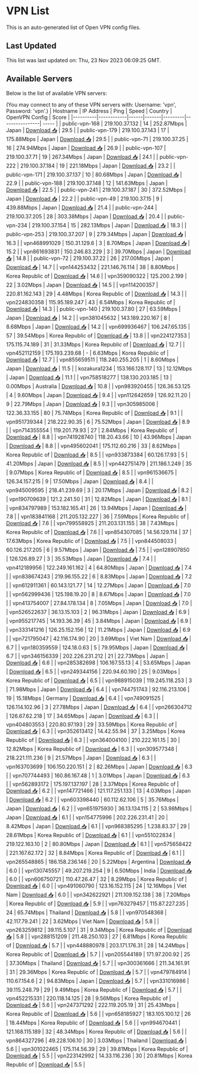 # VPN List

This is an auto-generated list of Open VPN config files.

## Last Updated

This list was last updated on: Thu, 23 Nov 2023 06:09:25 GMT.

## Available Servers

Below is the list of available VPN servers:

(You may connect to any of these VPN servers with: Username: 'vpn', Password: 'vpn'.)
| Hostname | IP Address | Ping | Speed | Country | OpenVPN Config | Score |
|----------|------------|------|-------|---------|----------------| ----- |
| public-vpn-168 | 219.100.37.132 | 14 | 252.87Mbps | Japan | [Download 📥](./configs/server_0_JP.ovpn) | 29.5 |
| public-vpn-179 | 219.100.37.143 | 17 | 175.88Mbps | Japan | [Download 📥](./configs/server_1_JP.ovpn) | 29.5 |
| public-vpn-71 | 219.100.37.25 | 16 | 274.94Mbps | Japan | [Download 📥](./configs/server_2_JP.ovpn) | 26.9 |
| public-vpn-107 | 219.100.37.71 | 19 | 267.34Mbps | Japan | [Download 📥](./configs/server_3_JP.ovpn) | 24.1 |
| public-vpn-222 | 219.100.37.184 | 19 | 221.18Mbps | Japan | [Download 📥](./configs/server_4_JP.ovpn) | 23.2 |
| public-vpn-171 | 219.100.37.137 | 10 | 80.68Mbps | Japan | [Download 📥](./configs/server_5_JP.ovpn) | 22.9 |
| public-vpn-188 | 219.100.37.148 | 12 | 141.63Mbps | Japan | [Download 📥](./configs/server_6_JP.ovpn) | 22.5 |
| public-vpn-241 | 219.100.37.187 | 30 | 372.52Mbps | Japan | [Download 📥](./configs/server_7_JP.ovpn) | 22.2 |
| public-vpn-49 | 219.100.37.15 | 9 | 439.88Mbps | Japan | [Download 📥](./configs/server_8_JP.ovpn) | 21.4 |
| public-vpn-244 | 219.100.37.205 | 28 | 303.38Mbps | Japan | [Download 📥](./configs/server_9_JP.ovpn) | 20.4 |
| public-vpn-234 | 219.100.37.154 | 15 | 282.13Mbps | Japan | [Download 📥](./configs/server_10_JP.ovpn) | 18.3 |
| public-vpn-253 | 219.100.37.207 | 9 | 279.34Mbps | Japan | [Download 📥](./configs/server_11_JP.ovpn) | 16.3 |
| vpn468991029 | 150.31.129.6 | 3 | 8.70Mbps | Japan | [Download 📥](./configs/server_12_JP.ovpn) | 15.2 |
| vpn861693831 | 150.246.83.229 | 3 | 39.70Mbps | Japan | [Download 📥](./configs/server_13_JP.ovpn) | 14.8 |
| public-vpn-72 | 219.100.37.22 | 26 | 217.00Mbps | Japan | [Download 📥](./configs/server_14_JP.ovpn) | 14.7 |
| vpn144253432 | 221.146.76.114 | 38 | 8.80Mbps | Korea Republic of | [Download 📥](./configs/server_15_KR.ovpn) | 14.6 |
| vpn359090322 | 125.200.2.199 | 22 | 3.02Mbps | Japan | [Download 📥](./configs/server_16_JP.ovpn) | 14.5 |
| vpn114200357 | 220.81.162.143 | 29 | 4.48Mbps | Korea Republic of | [Download 📥](./configs/server_17_KR.ovpn) | 14.3 |
| vpn224830358 | 115.95.189.247 | 43 | 6.54Mbps | Korea Republic of | [Download 📥](./configs/server_18_KR.ovpn) | 14.3 |
| public-vpn-140 | 219.100.37.80 | 27 | 63.59Mbps | Japan | [Download 📥](./configs/server_19_JP.ovpn) | 14.2 |
| vpn381045632 | 143.189.220.167 | 8 | 8.68Mbps | Japan | [Download 📥](./configs/server_20_JP.ovpn) | 14.2 |
| vpn699936467 | 106.247.65.135 | 57 | 39.54Mbps | Korea Republic of | [Download 📥](./configs/server_21_KR.ovpn) | 13.8 |
| vpn224127353 | 175.115.74.189 | 31 | 31.33Mbps | Korea Republic of | [Download 📥](./configs/server_22_KR.ovpn) | 12.7 |
| vpn452112159 | 175.193.239.68 | - | 6.63Mbps | Korea Republic of | [Download 📥](./configs/server_23_KR.ovpn) | 12.7 |
| vpn855659511 | 118.240.255.205 | 1 | 8.60Mbps | Japan | [Download 📥](./configs/server_24_JP.ovpn) | 11.5 |
| kozakura1234 | 153.166.128.117 | 13 | 12.12Mbps | Japan | [Download 📥](./configs/server_25_JP.ovpn) | 11.1 |
| vpn758518277 | 138.130.203.185 | 13 | 0.00Mbps | Australia | [Download 📥](./configs/server_26_AU.ovpn) | 10.8 |
| vpn983920455 | 126.36.53.125 | 4 | 9.60Mbps | Japan | [Download 📥](./configs/server_27_JP.ovpn) | 9.4 |
| vpn112642659 | 126.92.11.20 | 9 | 22.79Mbps | Japan | [Download 📥](./configs/server_28_JP.ovpn) | 9.3 |
| vpn305985006 | 122.36.33.155 | 80 | 75.74Mbps | Korea Republic of | [Download 📥](./configs/server_29_KR.ovpn) | 9.1 |
| vpn951739344 | 218.222.90.35 | 6 | 75.52Mbps | Japan | [Download 📥](./configs/server_30_JP.ovpn) | 8.9 |
| vpn714355554 | 119.201.79.93 | 27 | 2.84Mbps | Korea Republic of | [Download 📥](./configs/server_31_KR.ovpn) | 8.8 |
| vpn741928740 | 118.20.43.66 | 10 | 43.96Mbps | Japan | [Download 📥](./configs/server_32_JP.ovpn) | 8.8 |
| vpn495602041 | 175.112.60.216 | 33 | 8.62Mbps | Korea Republic of | [Download 📥](./configs/server_33_KR.ovpn) | 8.5 |
| vpn933873384 | 60.126.17.93 | 5 | 41.20Mbps | Japan | [Download 📥](./configs/server_34_JP.ovpn) | 8.5 |
| vpn442751479 | 211.186.1.249 | 35 | 9.07Mbps | Korea Republic of | [Download 📥](./configs/server_35_KR.ovpn) | 8.5 |
| vpn961536675 | 126.34.157.215 | 9 | 17.50Mbps | Japan | [Download 📥](./configs/server_36_JP.ovpn) | 8.4 |
| vpn945009595 | 218.41.239.69 | 3 | 20.17Mbps | Japan | [Download 📥](./configs/server_37_JP.ovpn) | 8.2 |
| vpn190709639 | 121.2.241.50 | 31 | 12.82Mbps | Japan | [Download 📥](./configs/server_38_JP.ovpn) | 8.1 |
| vpn834797989 | 153.182.165.41 | 26 | 13.94Mbps | Japan | [Download 📥](./configs/server_39_JP.ovpn) | 7.8 |
| vpn183841168 | 211.205.132.227 | 36 | 7.59Mbps | Korea Republic of | [Download 📥](./configs/server_40_KR.ovpn) | 7.6 |
| vpn799558925 | 211.203.131.155 | 38 | 7.43Mbps | Korea Republic of | [Download 📥](./configs/server_41_KR.ovpn) | 7.6 |
| vpn854307085 | 14.56.129.114 | 37 | 17.63Mbps | Korea Republic of | [Download 📥](./configs/server_42_KR.ovpn) | 7.5 |
| vpn844508033 | 60.126.217.205 | 6 | 9.57Mbps | Japan | [Download 📥](./configs/server_43_JP.ovpn) | 7.5 |
| vpn128907850 | 126.126.89.27 | 3 | 35.53Mbps | Japan | [Download 📥](./configs/server_44_JP.ovpn) | 7.4 |
| vpn412189956 | 122.249.161.162 | 4 | 64.80Mbps | Japan | [Download 📥](./configs/server_45_JP.ovpn) | 7.4 |
| vpn838674243 | 219.96.155.22 | 6 | 8.83Mbps | Japan | [Download 📥](./configs/server_46_JP.ovpn) | 7.2 |
| vpn612911361 | 60.143.121.77 | 14 | 12.27Mbps | Japan | [Download 📥](./configs/server_47_JP.ovpn) | 7.0 |
| vpn562999436 | 125.198.19.20 | 8 | 8.67Mbps | Japan | [Download 📥](./configs/server_48_JP.ovpn) | 7.0 |
| vpn413754007 | 27.84.178.134 | 8 | 7.05Mbps | Japan | [Download 📥](./configs/server_49_JP.ovpn) | 7.0 |
| vpn526522637 | 36.13.15.103 | 2 | 96.31Mbps | Japan | [Download 📥](./configs/server_50_JP.ovpn) | 6.9 |
| vpn955217745 | 14.193.36.39 | 45 | 3.84Mbps | Japan | [Download 📥](./configs/server_51_JP.ovpn) | 6.9 |
| vpn333141216 | 126.25.152.156 | 12 | 11.21Mbps | Japan | [Download 📥](./configs/server_52_JP.ovpn) | 6.9 |
| vpn721795047 | 42.116.174.90 | 20 | 3.69Mbps | Viet Nam | [Download 📥](./configs/server_53_VN.ovpn) | 6.7 |
| vpn180359559 | 124.18.0.63 | 5 | 79.95Mbps | Japan | [Download 📥](./configs/server_54_JP.ovpn) | 6.7 |
| vpn346156339 | 202.226.231.212 | 21 | 22.73Mbps | Japan | [Download 📥](./configs/server_55_JP.ovpn) | 6.6 |
| vpn285382698 | 106.167.55.13 | 4 | 53.65Mbps | Japan | [Download 📥](./configs/server_56_JP.ovpn) | 6.5 |
| vpn249344156 | 220.94.60.190 | 25 | 9.03Mbps | Korea Republic of | [Download 📥](./configs/server_57_KR.ovpn) | 6.5 |
| vpn988915039 | 119.245.118.253 | 3 | 71.98Mbps | Japan | [Download 📥](./configs/server_58_JP.ovpn) | 6.4 |
| vpn744751743 | 92.116.213.106 | 19 | 15.18Mbps | Germany | [Download 📥](./configs/server_59_DE.ovpn) | 6.4 |
| vpn749091525 | 126.114.102.96 | 3 | 27.78Mbps | Japan | [Download 📥](./configs/server_60_JP.ovpn) | 6.4 |
| vpn266304712 | 126.67.62.218 | 17 | 34.65Mbps | Japan | [Download 📥](./configs/server_61_JP.ovpn) | 6.3 |
| vpn404803553 | 220.80.97.193 | 29 | 33.59Mbps | Korea Republic of | [Download 📥](./configs/server_62_KR.ovpn) | 6.3 |
| vpn352613412 | 14.42.55.94 | 37 | 3.25Mbps | Korea Republic of | [Download 📥](./configs/server_63_KR.ovpn) | 6.3 |
| vpn364004100 | 210.222.161.15 | 30 | 12.82Mbps | Korea Republic of | [Download 📥](./configs/server_64_KR.ovpn) | 6.3 |
| vpn309577348 | 218.221.111.236 | 9 | 21.57Mbps | Japan | [Download 📥](./configs/server_65_JP.ovpn) | 6.3 |
| vpn163703699 | 106.150.220.151 | 2 | 82.26Mbps | Japan | [Download 📥](./configs/server_66_JP.ovpn) | 6.3 |
| vpn707744493 | 160.86.167.48 | 1 | 3.01Mbps | Japan | [Download 📥](./configs/server_67_JP.ovpn) | 6.3 |
| vpn562893172 | 175.197.137.197 | 28 | 3.37Mbps | Korea Republic of | [Download 📥](./configs/server_68_KR.ovpn) | 6.2 |
| vpn147721466 | 121.117.251.133 | 13 | 4.03Mbps | Japan | [Download 📥](./configs/server_69_JP.ovpn) | 6.2 |
| vpn603398440 | 60.112.62.106 | 5 | 35.76Mbps | Japan | [Download 📥](./configs/server_70_JP.ovpn) | 6.2 |
| vpn651975930 | 36.13.134.115 | 2 | 53.98Mbps | Japan | [Download 📥](./configs/server_71_JP.ovpn) | 6.1 |
| vpn154775996 | 202.226.231.41 | 20 | 8.42Mbps | Japan | [Download 📥](./configs/server_72_JP.ovpn) | 6.1 |
| vpn968385295 | 1.238.83.37 | 29 | 28.61Mbps | Korea Republic of | [Download 📥](./configs/server_73_KR.ovpn) | 6.1 |
| vpn551022834 | 219.122.163.10 | 2 | 80.80Mbps | Japan | [Download 📥](./configs/server_74_JP.ovpn) | 6.1 |
| vpn575658422 | 221.167.62.172 | 32 | 8.84Mbps | Korea Republic of | [Download 📥](./configs/server_75_KR.ovpn) | 6.1 |
| vpn265548865 | 186.158.236.146 | 20 | 5.22Mbps | Argentina | [Download 📥](./configs/server_76_AR.ovpn) | 6.0 |
| vpn130745557 | 49.207.219.254 | 9 | 6.50Mbps | India | [Download 📥](./configs/server_77_IN.ovpn) | 6.0 |
| vpn606750721 | 110.47.26.47 | 32 | 8.29Mbps | Korea Republic of | [Download 📥](./configs/server_78_KR.ovpn) | 6.0 |
| vpn491060790 | 123.16.152.115 | 24 | 12.16Mbps | Viet Nam | [Download 📥](./configs/server_79_VN.ovpn) | 6.0 |
| vpn342622921 | 211.109.152.138 | 38 | 7.20Mbps | Korea Republic of | [Download 📥](./configs/server_80_KR.ovpn) | 5.9 |
| vpn763279457 | 115.87.227.235 | 24 | 65.74Mbps | Thailand | [Download 📥](./configs/server_81_TH.ovpn) | 5.8 |
| vpn970548368 | 42.117.79.241 | 22 | 3.62Mbps | Viet Nam | [Download 📥](./configs/server_82_VN.ovpn) | 5.8 |
| vpn263259812 | 39.115.5.107 | 31 | 9.34Mbps | Korea Republic of | [Download 📥](./configs/server_83_KR.ovpn) | 5.8 |
| vpn288151209 | 211.48.250.103 | 27 | 6.81Mbps | Korea Republic of | [Download 📥](./configs/server_84_KR.ovpn) | 5.7 |
| vpn448880978 | 203.171.176.31 | 28 | 14.24Mbps | Korea Republic of | [Download 📥](./configs/server_85_KR.ovpn) | 5.7 |
| vpn205544189 | 171.97.200.92 | 25 | 37.30Mbps | Thailand | [Download 📥](./configs/server_86_TH.ovpn) | 5.7 |
| vpn300361666 | 211.34.161.91 | 31 | 29.36Mbps | Korea Republic of | [Download 📥](./configs/server_87_KR.ovpn) | 5.7 |
| vpn479784914 | 110.67.154.6 | 2 | 94.83Mbps | Japan | [Download 📥](./configs/server_88_JP.ovpn) | 5.7 |
| vpn331016986 | 39.115.248.79 | 29 | 9.49Mbps | Korea Republic of | [Download 📥](./configs/server_89_KR.ovpn) | 5.7 |
| vpn452215331 | 220.118.14.125 | 28 | 9.56Mbps | Korea Republic of | [Download 📥](./configs/server_90_KR.ovpn) | 5.6 |
| vpn247371292 | 222.119.205.19 | 31 | 25.43Mbps | Korea Republic of | [Download 📥](./configs/server_91_KR.ovpn) | 5.6 |
| vpn658185927 | 183.105.100.12 | 26 | 18.44Mbps | Korea Republic of | [Download 📥](./configs/server_92_KR.ovpn) | 5.6 |
| vpn994670441 | 121.168.115.189 | 32 | 48.34Mbps | Korea Republic of | [Download 📥](./configs/server_93_KR.ovpn) | 5.6 |
| vpn864327296 | 49.228.106.10 | 30 | 3.03Mbps | Thailand | [Download 📥](./configs/server_94_TH.ovpn) | 5.6 |
| vpn301022465 | 175.114.56.39 | 29 | 39.81Mbps | Korea Republic of | [Download 📥](./configs/server_95_KR.ovpn) | 5.5 |
| vpn223142992 | 14.33.116.236 | 30 | 20.81Mbps | Korea Republic of | [Download 📥](./configs/server_96_KR.ovpn) | 5.5 |
